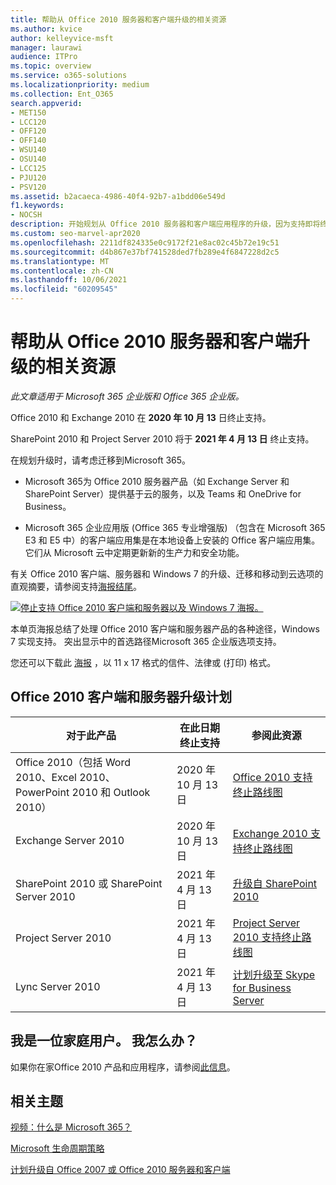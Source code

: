 ```yaml
---
title: 帮助从 Office 2010 服务器和客户端升级的相关资源
ms.author: kvice
author: kelleyvice-msft
manager: laurawi
audience: ITPro
ms.topic: overview
ms.service: o365-solutions
ms.localizationpriority: medium
ms.collection: Ent_O365
search.appverid:
- MET150
- LCC120
- OFF120
- OFF140
- WSU140
- OSU140
- LCC125
- PJU120
- PSV120
ms.assetid: b2acaeca-4986-40f4-92b7-a1bdd06e549d
f1.keywords:
- NOCSH
description: 开始规划从 Office 2010 服务器和客户端应用程序的升级，因为支持即将终止且自定义支持协议不可用。
ms.custom: seo-marvel-apr2020
ms.openlocfilehash: 2211df824335e0c9172f21e8ac02c45b72e19c51
ms.sourcegitcommit: d4b867e37bf741528ded7fb289e4f6847228d2c5
ms.translationtype: MT
ms.contentlocale: zh-CN
ms.lasthandoff: 10/06/2021
ms.locfileid: "60209545"
---
```

# <a name="resources-to-help-you-upgrade-from-office-2010-servers-and-clients"></a>帮助从 Office 2010 服务器和客户端升级的相关资源

*此文章适用于 Microsoft 365 企业版和 Office 365 企业版。*

Office 2010 和 Exchange 2010 在 **2020 年 10 月 13** 日终止支持。

SharePoint 2010 和 Project Server 2010 将于 **2021 年 4 月 13 日** 终止支持。

在规划升级时，请考虑迁移到Microsoft 365。

- Microsoft 365为 Office 2010 服务器产品（如 Exchange Server 和 SharePoint Server）提供基于云的服务，以及 Teams 和 OneDrive for Business。

- Microsoft 365 企业应用版 (Office 365 专业增强版) （包含在 Microsoft 365 E3 和 E5 中）的客户端应用集是在本地设备上安装的 Office 客户端应用集。 它们从 Microsoft 云中定期更新新的生产力和安全功能。

有关 Office 2010 客户端、服务器和 Windows 7 的升级、迁移和移动到云选项的直观摘要，请参阅支持[海报结尾](../downloads/Office2010Windows7EndOfSupport.pdf)。

[![停止支持 Office 2010 客户端和服务器以及 Windows 7 海报。](../media/upgrade-from-office-2010-servers-and-products/office2010-windows7-end-of-support.png)](../downloads/Office2010Windows7EndOfSupport.pdf)

本单页海报总结了处理 Office 2010 客户端和服务器产品的各种途径，Windows 7 实现支持。 突出显示中的首选路径Microsoft 365 企业版选项支持。

您还可以下载此 [海报](https://github.com/MicrosoftDocs/microsoft-365-docs/raw/public/microsoft-365/downloads/Office2010Windows7EndOfSupport.pdf) ，以 11 x 17 格式的信件、法律或 (打印) 格式。

## <a name="office-2010-client-and-server-upgrade-planning"></a>Office 2010 客户端和服务器升级计划

|对于此产品|在此日期终止支持|参阅此资源|
|---|---|---|
|Office 2010（包括 Word 2010、Excel 2010、PowerPoint 2010 和 Outlook 2010）|2020 年 10 月 13 日 |[Office 2010 支持终止路线图](/DeployOffice/office-2010-end-support-roadmap)|
|Exchange Server 2010|2020 年 10 月 13 日|[Exchange 2010 支持终止路线图](exchange-2010-end-of-support.md)|
|SharePoint 2010 或 SharePoint Server 2010|2021 年 4 月 13 日|[升级自 SharePoint 2010](upgrade-from-sharepoint-2010.md)|
|Project Server 2010|2021 年 4 月 13 日|[Project Server 2010 支持终止路线图](project-server-2010-end-of-support.md)|
|Lync Server 2010|2021 年 4 月 13 日|[计划升级至 Skype for Business Server](/skypeforbusiness/plan-your-deployment/upgrade)|

## <a name="im-a-home-user-what-do-i-do"></a>我是一位家庭用户。 我怎么办？

如果你在家Office 2010 产品和应用程序，请参阅[此信息](plan-upgrade-previous-versions-office.md#im-a-home-user-what-do-i-do)。

## <a name="related-topics"></a>相关主题

[视频：什么是 Microsoft 365？](https://support.office.com/article/847caf12-2589-452c-8aca-1c009797678b.aspx)

[Microsoft 生命周期策略](/lifecycle/)

[计划升级自 Office 2007 或 Office 2010 服务器和客户端](plan-upgrade-previous-versions-office.md)